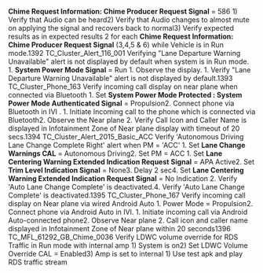 **Chime Request Information: Chime Producer Request Signal** = 586 1) Verify that Audio can be heard2) Verify that Audio changes to almost mute on applying the signal and recovers back to normal3) Verify expected results as in expected results 2 for each **Chime Request Information: Chime Producer Request Signal** (3,4,5 & 6) while Vehicle is in Run mode.1392 TC_Cluster_Alert_116_001 Verifying "Lane Departure Warning Unavailable" alert is not displayed by default when system is in Run mode. 1. **System Power Mode Signal** = Run 1. Observe the display. 1. Verify "Lane Departure Warning Unavailable" alert is not displayed by default.1393 TC_Cluster_Phone_163 Verify incoming call display on near plane when connected via Bluetooth 1. Set **System Power Mode Protected : System Power Mode Authenticated Signal** = Propulsion2. Connect phone via Bluetooth in IVI . 1. Initiate Incoming call to the phone which is connected via Bluetooth2. Observe the Near plane 2. Verify Call Icon and Caller Name is displayed in Infotainment Zone of Near plane display with timeout of 20 secs.1394 TC_Cluster_Alert_2015_Basic_ACC Verify 'Autonomous Driving Lane Change Complete Right' alert when PM = 'ACC' 1. Set **Lane Change Warnings CAL** = Autonomous Driving2. Set PM = ACC 1. Set **Lane Centering Warning Extended Indication Request Signal** = APA Active2. Set **Trim Level Indication Signal** = None3. Delay 2 sec4. Set **Lane Centering Warning Extended Indication Request Signal** = No Indication 2. Verify 'Auto Lane Change Complete' is deactivated.4. Verify 'Auto Lane Change Complete' is deactivated.1395 TC_Cluster_Phone_167 Verify incoming call display on Near plane via wired Android Auto 1. Power Mode = Propulsion2. Connect phone via Android Auto in IVI. 1. Initiate incoming call via Android Auto-connected phone2. Observe Near plane 2. Call icon and caller name displayed in Infotainment Zone of Near plane within 20 seconds1396 TC_MFL_61292_GB_Chime_0036 Verify LDWC volume override for RDS Traffic in Run mode with internal amp 1) System is on2) Set LDWC Volume Override CAL = Enabled3) Amp is set to internal 1) Use test apk and play RDS traffic stream